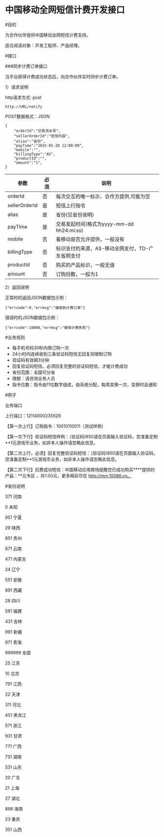 中国移动全网短信计费开发接口
========

#目的

为合作伙伴提供中国移动全网短信计费支持。

适合阅读对象：开发工程师、产品经理。

#接口

###同步计费订单接口

当平台获得计费成功状态后，向合作伙伴实时同步计费订单。

1）请求说明

http请求方式: post

    http://URL/notify



POST数据格式：JSON

    {
        "orderId":"交易流水号", 
        "sellerOrderId":"短信内容", 
        "alias":"省份",
        "payTime":"2015-01-20 12:00:00", 
        "mobile":"",
        "billingType":"AS",
        "productId":"",
        "amount":"1",
    }  
    

参数|必须|说明
-------|------|-------
orderId|否|每次交互的唯一标示，合作方提供,可能为空
sellerOrderId|是|短信上行指令
alias|是|省份(见省份说明)
payTime|是|交易发起时间(格式为yyyy-mm-dd hh24:mi:ss)
mobile|否|看移动是否允许提供，一般没有
billingType|否|标识支付的来源，AS-移动全网支付，TD-广东省网支付
productId|否|购买的产品标识，一般无值
amount|否|订购份数，一般为1


2）返回说明

正常时的返回JSON数据包示例：

    {"errcode":0,"errmsg":"接收到计费订单"}

错误时的JSON数据包示例：

    {"errcode":10000,"errmsg":"接收计费失败"}


#业务规则

- 每手机号码30秒内限订购一次
- 24小时内连续收到三条验证码短信无回复则限制订购
- 验证码有效期3分钟
- 回复验证码短信，必须回复完整的验证码短信，才能计费成功
- 省份范围：全国可分省
- 限额：请咨询业务人员
- 指令位数：指令由11位数字组成，由系统分配，每周变换一次，变换时会通知


#例子

业务端口

上行端口：12114000235629

【第一次上行】订购指令：10010110011（测试样例）

【第一次下行】验证码短信样例：（验证码)850请在页面输入验证码，您准备定制**1元游戏币业务，如非本人操作请忽略此信息。

【第二次上行，必须】回复完整验证码短信：（验证码)850请在页面输入验证码，您准备定制**1元游戏币业务，如非本人操作请忽略此信息。

【第二次下行】扣费成功短信：中国移动应用商场提醒您已成功购买****提供的产品：**元专区 ，共1.00元，更多精彩尽在 http://mm.10086.cn。 

#省份说明

371	河南

0	未知

951	宁夏

29	陕西

851	贵州

871	云南

471	内蒙古

24	辽宁

551	安徽

891	西藏

28	四川

591	福建

431	吉林

991	新疆

971	青海

999999	全国

25	江苏

10	北京

791	江西

22	天津

311	河北

451	黑龙江

571	浙江

931	甘肃

771	广西

731	湖南

531	山东

20	广东

21	上海

27	湖北

898	海南

23	重庆

351	山西

